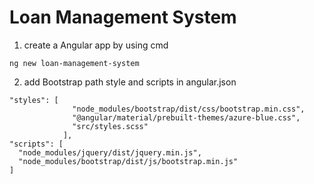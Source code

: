# Loan Management System

1. create a Angular app by using cmd

```
ng new loan-management-system

```

2. add Bootstrap path style and scripts in angular.json

```
"styles": [
              "node_modules/bootstrap/dist/css/bootstrap.min.css",
              "@angular/material/prebuilt-themes/azure-blue.css",
              "src/styles.scss"
            ],
"scripts": [
  "node_modules/jquery/dist/jquery.min.js",
  "node_modules/bootstrap/dist/js/bootstrap.min.js"
]

```
